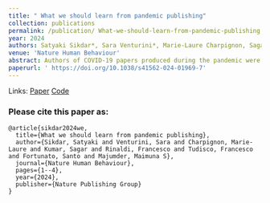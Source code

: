 ```yaml
---
title: " What we should learn from pandemic publishing"
collection: publications
permalink: /publication/ What-we-should-learn-from-pandemic-publishing
year: 2024
authors: Satyaki Sikdar*, Sara Venturini*, Marie-Laure Charpignon, Sagar Kumar, Francesco Rinaldi, Francesco Tudisco, Santo Fortunato, Maimuna S. Majumder
venue: 'Nature Human Behaviour'
abstract: Authors of COVID-19 papers produced during the pandemic were overwhelmingly not subject matter experts. Such a massive inflow of scholars from different expertise areas is both an asset and a potential problem. Domain-informed scientific collaboration is the key to preparing for future crises.
paperurl: ' https://doi.org/10.1038/s41562-024-01969-7'
---
```


Links: [Paper](https://doi.org/10.1038/s41562-024-01969-7) [Code]( https://osf.io/kc2pn/) 

<h3>Please cite this paper as:</h3>

``` 
@article{sikdar2024we,
  title={What we should learn from pandemic publishing},
  author={Sikdar, Satyaki and Venturini, Sara and Charpignon, Marie-Laure and Kumar, Sagar and Rinaldi, Francesco and Tudisco, Francesco and Fortunato, Santo and Majumder, Maimuna S},
  journal={Nature Human Behaviour},
  pages={1--4},
  year={2024},
  publisher={Nature Publishing Group}
}
``` 

